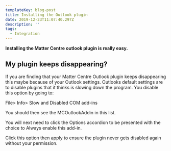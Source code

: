 ```yaml
---
templateKey: blog-post
title: Installing the Outlook plugin
date: 2019-12-23T11:07:40.297Z
description: ''
tags:
  - Integration
---
```

**Installing the Matter Centre outlook plugin is really easy.**



## My plugin keeps disappearing?

If you are finding that your Matter Centre Outlook plugin keeps disappearing this maybe because of your Outlook settings. Outlooks default settings are to disable plugins that it thinks is slowing down the program. You disable this option by going to:

File> Info> Slow and Disabled COM add-ins

You should then see the MCOutlookAddin in this list.

You will next need to click the Options accordion to be presented with the choice to Always enable this add-in.

Click this option then apply to ensure the plugin never gets disabled again without your permission.
